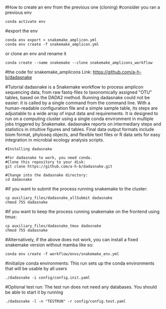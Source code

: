 #How to create an env from the previous one (cloning)
#consider you ran a previous env
```
conda activate env
```
#export the env
```
conda env export > snakemake_amplicon.yml 
conda env create -f snakemake_amplicon.yml 
```
or clone  an env and rename it
```
conda create --name snakemake --clone snakemake_amplicons_workflow
```

#the code for snakemake_amplicons
Link: https://github.com/a-h-b/dadasnake 

#Tutorial
dadasnake is a Snakemake workflow to process amplicon sequencing data, from raw fastq-files to taxonomically assigned "OTU" tables, based on the DADA2 method. Running dadasnake could not be easier: it is called by a single command from the command line. With a human-readable configuration file and a simple sample table, its steps are adjustable to a wide array of input data and requirements. It is designed to run on a computing cluster using a single conda environment in multiple jobs triggered by Snakemake. dadasnake reports on intermediary steps and statistics in intuitive figures and tables. Final data output formats include biom format, phyloseq objects, and flexible text files or R data sets for easy integration in microbial ecology analysis scripts.


```
#Installing dadasnake

#For dadasnake to work, you need conda.
#Clone this repository to your disk:
git clone https://github.com/a-h-b/dadasnake.git

#Change into the dadasnake directory:
cd dadasnake
```

#if you want to submit the process running snakemake to the cluster:
```
cp auxiliary_files/dadasnake_allSubmit dadasnake
chmod 755 dadasnake
```

#if you want to keep the process running snakemake on the frontend using tmux:

```
cp auxiliary_files/dadasnake_tmux dadasnake
chmod 755 dadasnake
```
#Alternatively, if the above does not work, you can install a fixed snakemake version without mamba like so:
```
conda env create -f workflow/envs/snakemake_env.yml 
```

#initialize conda environments: This run sets up the conda environments that will be usable by all users
```
./dadasnake -i config/config.init.yaml 
```


#Optional test run: The test run does not need any databases. You should be able to start it by running

```
./dadasnake -l -n "TESTRUN" -r config/config.test.yaml
```

